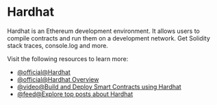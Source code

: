 # Hardhat

Hardhat is an Ethereum development environment. It allows users to compile contracts and run them on a development network. Get Solidity stack traces, console.log and more.

Visit the following resources to learn more:

- [@official@Hardhat](https://hardhat.org/)
- [@official@Hardhat Overview](https://hardhat.org/hardhat-runner/docs/getting-started#overview)
- [@video@Build and Deploy Smart Contracts using Hardhat](https://youtu.be/GBc3lBrXEBo)
- [@feed@Explore top posts about Hardhat](https://app.daily.dev/tags/hardhat?ref=roadmapsh)